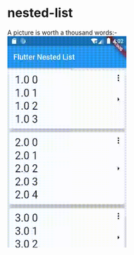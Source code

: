 # nested-list

A picture is worth a thousand words:-
<br /><img src="../../images/nested_list/screenshots.gif" height="480px" width="270px" />

